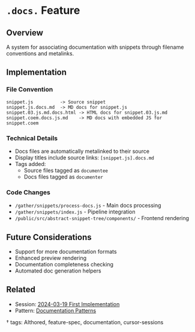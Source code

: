 # `.docs.` Feature

## Overview
A system for associating documentation with snippets through filename conventions and metalinks.

## Implementation

### File Convention
```
snippet.js          -> Source snippet
snippet.js.docs.md  -> MD docs for snippet.js
snippet.03.js.md.docs.html -> HTML docs for snippet.03.js.md
snippet.coem.docs.js.md    -> MD docs with embedded JS for snippet.coem
```

### Technical Details
- Docs files are automatically metalinked to their source
- Display titles include source links: `[snippet.js].docs.md`
- Tags added:
  - Source files tagged as `documentee`
  - Docs files tagged as `documenter`

### Code Changes
- `/gather/snippets/process-docs.js` - Main docs processing
- `/gather/snippets/index.js` - Pipeline integration
- `/public/src/abstract-snippet-tree/components/` - Frontend rendering

## Future Considerations
- Support for more documentation formats
- Enhanced preview rendering
- Documentation completeness checking
- Automated doc generation helpers

## Related
- Session: [2024-03-19 First Implementation](../sessions/2024-03-19-docs-feature.md)
- Pattern: [Documentation Patterns](../patterns/documentation.md)

† tags: AIthored, feature-spec, documentation, cursor-sessions 
